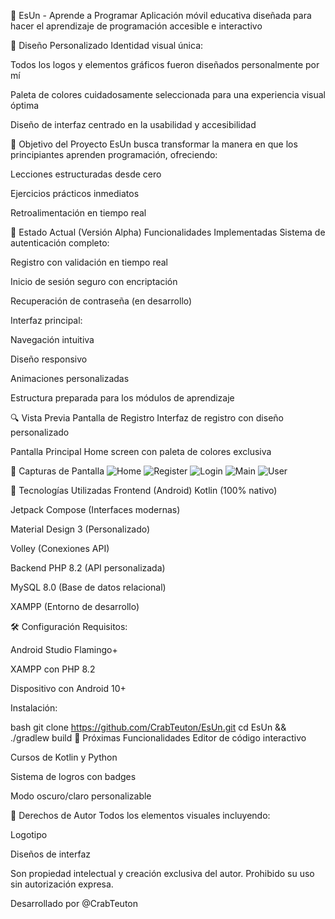 📱 EsUn - Aprende a Programar
Aplicación móvil educativa diseñada para hacer el aprendizaje de programación accesible e interactivo

🎨 Diseño Personalizado
Identidad visual única:

Todos los logos y elementos gráficos fueron diseñados personalmente por mí

Paleta de colores cuidadosamente seleccionada para una experiencia visual óptima

Diseño de interfaz centrado en la usabilidad y accesibilidad

🎯 Objetivo del Proyecto
EsUn busca transformar la manera en que los principiantes aprenden programación, ofreciendo:

Lecciones estructuradas desde cero

Ejercicios prácticos inmediatos

Retroalimentación en tiempo real

🚀 Estado Actual (Versión Alpha)
Funcionalidades Implementadas
Sistema de autenticación completo:

Registro con validación en tiempo real

Inicio de sesión seguro con encriptación

Recuperación de contraseña (en desarrollo)

Interfaz principal:

Navegación intuitiva

Diseño responsivo

Animaciones personalizadas

Estructura preparada para los módulos de aprendizaje

🔍 Vista Previa
Pantalla de Registro
Interfaz de registro con diseño personalizado

Pantalla Principal
Home screen con paleta de colores exclusiva

📸 Capturas de Pantalla
![Home](https://github.com/CrabTeuton/EsUn/tree/main/screenshots/Home.png)
![Register](https://github.com/CrabTeuton/EsUn/tree/main/screenshots/Register.png)
![Login](https://github.com/CrabTeuton/EsUn/tree/main/screenshots/Login.png)
![Main](https://github.com/CrabTeuton/EsUn/tree/main/screenshots/Main.png)
![User](https://github.com/CrabTeuton/EsUn/tree/main/screenshots/User.png)


🔧 Tecnologías Utilizadas
Frontend (Android)
Kotlin (100% nativo)

Jetpack Compose (Interfaces modernas)

Material Design 3 (Personalizado)

Volley (Conexiones API)

Backend
PHP 8.2 (API personalizada)

MySQL 8.0 (Base de datos relacional)

XAMPP (Entorno de desarrollo)

🛠️ Configuración
Requisitos:

Android Studio Flamingo+

XAMPP con PHP 8.2

Dispositivo con Android 10+

Instalación:

bash
git clone https://github.com/CrabTeuton/EsUn.git
cd EsUn && ./gradlew build
🌟 Próximas Funcionalidades
Editor de código interactivo

Cursos de Kotlin y Python

Sistema de logros con badges

Modo oscuro/claro personalizable

📜 Derechos de Autor
Todos los elementos visuales incluyendo:

Logotipo

Diseños de interfaz

Son propiedad intelectual y creación exclusiva del autor. Prohibido su uso sin autorización expresa.

Desarrollado por @CrabTeuton
